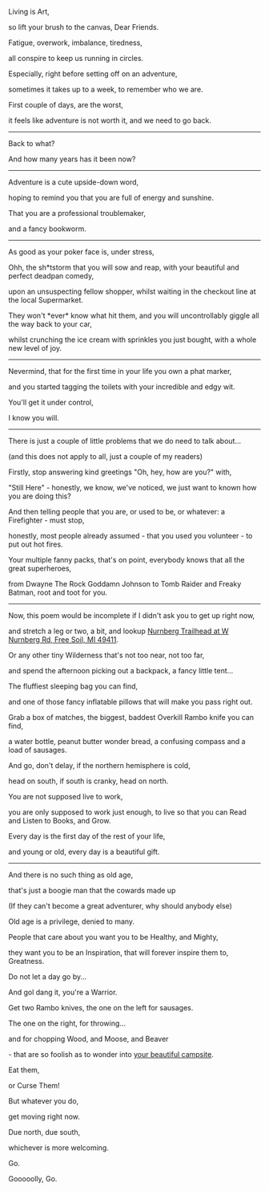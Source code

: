 Living is Art,

so lift your brush to the canvas, Dear Friends.

Fatigue, overwork, imbalance, tiredness,

all conspire to keep us running in circles.

Especially, right before setting off on an adventure,

sometimes it takes up to a week, to remember who we are.

First couple of days, are the worst,

it feels like adventure is not worth it, and we need to go back.

---

Back to what?

And how many years has it been now?

---

Adventure is a cute upside-down word,

hoping to remind you that you are full of energy and sunshine.

That you are a professional troublemaker,

and a fancy bookworm.

---

As good as your poker face is, under stress,

Ohh, the sh\*tstorm that you will sow and reap, with your beautiful and perfect deadpan comedy,

upon an unsuspecting fellow shopper, whilst waiting in the checkout line at the local Supermarket.

They won't \*ever\* know what hit them, and you will uncontrollably giggle all the way back to your car,

whilst crunching the ice cream with sprinkles you just bought, with a whole new level of joy.

---

Nevermind, that for the first time in your life you own a phat marker,

and you started tagging the toilets with your incredible and edgy wit.

You'll get it under control,

I know you will.

---

There is just a couple of little problems that we do need to talk about...

(and this does not apply to all, just a couple of my readers)

Firstly, stop answering kind greetings "Oh, hey, how are you?" with,

"Still Here" - honestly, we know, we've noticed, we just want to known how you are doing this?

And then telling people that you are, or used to be, or whatever: a Firefighter - must stop,

honestly, most people already assumed - that you used you volunteer - to put out hot fires.

Your multiple fanny packs, that's on point, everybody knows that all the great superheroes,

from Dwayne The Rock Goddamn Johnson to Tomb Raider and Freaky Batman, root and toot for you.

---

Now, this poem would be incomplete if I didn't ask you to get up right now,

and stretch a leg or two, a bit, and lookup [Nurnberg Trailhead at W Nurnberg Rd, Free Soil, MI 49411](https://goo.gl/maps/prdz2WJpRnd9mvU5A).

Or any other tiny Wilderness that's not too near, not too far,

and spend the afternoon picking out a backpack, a fancy little tent...

The fluffiest sleeping bag you can find,

and one of those fancy inflatable pillows that will make you pass right out.

Grab a box of matches, the biggest, baddest Overkill Rambo knife you can find,

a water bottle, peanut butter wonder bread, a confusing compass and a load of sausages.

And go, don't delay, if the northern hemisphere is cold,

head on south, if south is cranky, head on north.

You are not supposed live to work,

you are only supposed to work just enough, to live so that you can Read and Listen to Books, and Grow.

Every day is the first day of the rest of your life,

and young or old, every day is a beautiful gift.

---

And there is no such thing as old age,

that's just a boogie man that the cowards made up

(If they can't become a great adventurer, why should anybody else)

Old age is a privilege, denied to many.

People that care about you want you to be Healthy, and Mighty,

they want you to be an Inspiration, that will forever inspire them to, Greatness.

Do not let a day go by...

And gol dang it, you're a Warrior.

Get two Rambo knives, the one on the left for sausages.

The one on the right, for throwing...

and for chopping Wood, and Moose, and Beaver

\- that are so foolish as to wonder into [your beautiful campsite](https://goo.gl/maps/CR1N3rkverBXrVd19).

Eat them,

or Curse Them!

But whatever you do,

get moving right now.

Due north, due south,

whichever is more welcoming.

Go.

Gooooolly, Go.
